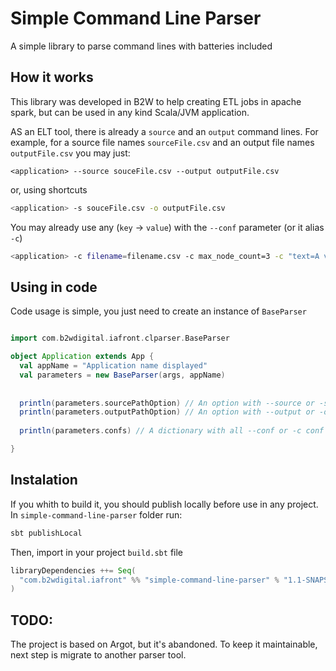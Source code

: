 # Simple Command Line Parser

A simple library to parse command lines with batteries included

## How it works

This library was developed in B2W to help creating ETL jobs in apache spark, but can be used in any kind Scala/JVM application.

AS an ELT tool, there is already a `source` and an `output` command lines. For example, for a source file names `sourceFile.csv` and an output file names `outputFile.csv` you may just:

```
<application> --source souceFile.csv --output outputFile.csv
``` 

or, using shortcuts

```bash
<application> -s souceFile.csv -o outputFile.csv
```

You may already use any (`key` -> `value`) with the `--conf` parameter (or it alias `-c`)

```bash
<application> -c filename=filename.csv -c max_node_count=3 -c "text=A value with whitespaces"
```

## Using in code

Code usage is simple, you just need to create an instance of `BaseParser`

```scala

import com.b2wdigital.iafront.clparser.BaseParser

object Application extends App {
  val appName = "Application name displayed"
  val parameters = new BaseParser(args, appName)
  
  
  println(parameters.sourcePathOption) // An option with --source or -s value
  println(parameters.outputPathOption) // An option with --output or -o value
  
  println(parameters.confs) // A dictionary with all --conf or -c conf key=values where key is in dictionary keys and values in dictionary values.

}
```

## Instalation

If you whith to build it, you should publish locally before use in any project. In `simple-command-line-parser` folder run:

```bash
sbt publishLocal
```

Then, import in your project `build.sbt` file

```scala
libraryDependencies ++= Seq(
  "com.b2wdigital.iafront" %% "simple-command-line-parser" % "1.1-SNAPSHOT"
)
```

## TODO:

The project is based on Argot, but it's abandoned. To keep it maintainable, next step is migrate to another parser tool. 

